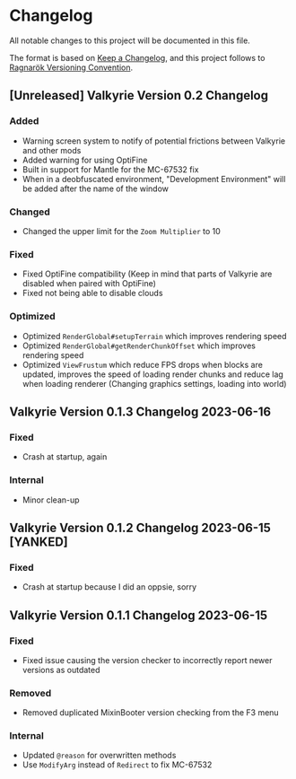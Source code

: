 # Changelog

All notable changes to this project will be documented in this file.

The format is based on [Keep a Changelog](https://keepachangelog.com/en/1.0.0/), and this project follows to [Ragnarök Versioning Convention](https://shor.cz/ragnarok_versioning_convention).

## [Unreleased] Valkyrie Version 0.2 Changelog

### Added

- Warning screen system to notify of potential frictions between Valkyrie and other mods
- Added warning for using OptiFine
- Built in support for Mantle for the MC-67532 fix
- When in a deobfuscated environment, "Development Environment" will be added after the name of the window

### Changed

- Changed the upper limit for the `Zoom Multiplier` to 10

### Fixed

- Fixed OptiFine compatibility (Keep in mind that parts of Valkyrie are disabled when paired with OptiFine)
- Fixed not being able to disable clouds

### Optimized

- Optimized `RenderGlobal#setupTerrain` which improves rendering speed
- Optimized `RenderGlobal#getRenderChunkOffset` which improves rendering speed
- Optimized `ViewFrustum` which reduce FPS drops when blocks are updated, improves the speed of loading render chunks and reduce lag when loading renderer (Changing graphics settings, loading into world)

## Valkyrie Version 0.1.3 Changelog 2023-06-16

### Fixed

- Crash at startup, again

### Internal

- Minor clean-up

## Valkyrie Version 0.1.2 Changelog 2023-06-15 [YANKED]

### Fixed

- Crash at startup because I did an oppsie, sorry

## Valkyrie Version 0.1.1 Changelog 2023-06-15

### Fixed

- Fixed issue causing the version checker to incorrectly report newer versions as outdated

### Removed

- Removed duplicated MixinBooter version checking from the F3 menu

### Internal

- Updated `@reason` for overwritten methods
- Use `ModifyArg` instead of `Redirect` to fix MC-67532
